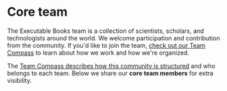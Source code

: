 # Core team

The Executable Books team is a collection of scientists, scholars, and technologists
around the world. We welcome participation and contribution from the community.
If you'd like to join the team, [check out our Team Compass](https://compass.executablebooks.org) to learn about how we work and how we're organized.

The [Team Compass describes how this community is structured](tc:team) and who belongs to each team. Below we share our **core team members** for extra visibility.

```{include} team_panels_code.txt
```
